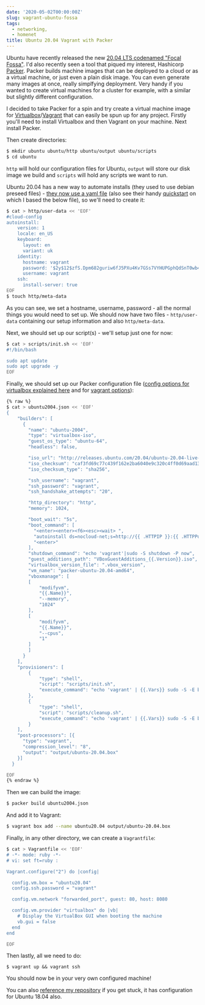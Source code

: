 ```yaml
---
date: '2020-05-02T00:00:00Z'
slug: vagrant-ubuntu-fossa
tags:
  - networking,
  - homenet
title: Ubuntu 20.04 Vagrant with Packer
---
```


Ubuntu have recently released the new [20.04 LTS codenamed "Focal
Fossa"][fossa]. I'd also recently seen a tool that piqued my interest, Hashicorp
[Packer][]. Packer builds machine images that can be deployed to a cloud or as a
virtual machine, or just even a plain disk image. You can even generate many
images at once, really simplfying deployment. Very handy if you wanted to create
virtual machines for a cluster for example, with a similar but slightly
different configuration.

I decided to take Packer for a spin and try create a virtual machine image for
[Virtualbox][]/[Vagrant][] that can easily be spun up for any project. Firstly
you'll need to install Virtualbox and then Vagrant on your machine. Next install
Packer.

Then create directories:

```sh
$ mkdir ubuntu ubuntu/http ubuntu/output ubuntu/scripts
$ cd ubuntu
```

`http` will hold our configuration files for Ubuntu, `output` will store our
disk image we build and `scripts` will hold any scripts we want to run.

Ubuntu 20.04 has a new way to automate installs (they used to use debian preseed
files) - [they now use a yaml file][ubuntu-auto-install] (also see their handy
[quickstart][ubuntu-auto-quickstart] on which I based the below file), so we'll
need to create it:

```sh
$ cat > http/user-data << 'EOF'
#cloud-config
autoinstall:
    version: 1
    locale: en_US
    keyboard:
      layout: en
      variant: uk
    identity:
      hostname: vagrant
      password: '$2y$12$zfS.Dpm682guriw6fJ5PXu4Kv7GSs7VYHUPGphQdSnT0wb4Rt1tVS'
      username: vagrant
    ssh:
      install-server: true
EOF
$ touch http/meta-data
```

As you can see, we set a hostname, username, password - all the normal things
you would need to set up. We should now have two files - `http/user-data`
containing our setup information and also `http/meta-data`.

Next, we should set up our script(s) - we'll setup just one for now:

```sh
$ cat > scripts/init.sh << 'EOF'
#!/bin/bash

sudo apt update
sudo apt upgrade -y
EOF
```

Finally, we should set up our Packer configuration file ([config options for
virtualbox explained here][packer-virtualbox] and for [vagrant
options][packer-vagrant]):

```sh
{% raw %}
$ cat > ubuntu2004.json << 'EOF'
{
    "builders": [
      {
        "name": "ubuntu-2004",
        "type": "virtualbox-iso",
        "guest_os_type": "ubuntu-64",
        "headless": false,

        "iso_url": "http://releases.ubuntu.com/20.04/ubuntu-20.04-live-server-amd64.iso",
        "iso_checksum": "caf3fd69c77c439f162e2ba6040e9c320c4ff0d69aad1340a514319a9264df9f",
        "iso_checksum_type": "sha256",

        "ssh_username": "vagrant",
        "ssh_password": "vagrant",
        "ssh_handshake_attempts": "20",

        "http_directory": "http",
        "memory": 1024,

        "boot_wait": "5s",
        "boot_command": [
          "<enter><enter><f6><esc><wait> ",
          "autoinstall ds=nocloud-net;s=http://{{ .HTTPIP }}:{{ .HTTPPort }}/",
          "<enter>"
        ],
        "shutdown_command": "echo 'vagrant'|sudo -S shutdown -P now",
        "guest_additions_path": "VBoxGuestAdditions_{{.Version}}.iso",
        "virtualbox_version_file": ".vbox_version",
        "vm_name": "packer-ubuntu-20.04-amd64",
        "vboxmanage": [
        [
            "modifyvm",
            "{{.Name}}",
            "--memory",
            "1024"
        ],
        [
            "modifyvm",
            "{{.Name}}",
            "--cpus",
            "1"
        ]
        ]
      }
    ],
    "provisioners": [
        {
            "type": "shell",
            "script": "scripts/init.sh",
            "execute_command": "echo 'vagrant' | {{.Vars}} sudo -S -E bash '{{.Path}}'"
        },
        {
            "type": "shell",
            "script": "scripts/cleanup.sh",
            "execute_command": "echo 'vagrant' | {{.Vars}} sudo -S -E bash '{{.Path}}'"
        }
    ],
    "post-processors": [{
      "type": "vagrant",
      "compression_level": "8",
      "output": "output/ubuntu-20.04.box"
    }]
  }

EOF
{% endraw %}
```

Then we can build the image:

```sh
$ packer build ubuntu2004.json
```

And add it to Vagrant:

```sh
$ vagrant box add --name ubuntu20.04 output/ubuntu-20.04.box
```

Finally, in any other directory, we can create a `Vagrantfile`:

```sh
$ cat > Vagrantfile << 'EOF'
# -*- mode: ruby -*-
# vi: set ft=ruby :

Vagrant.configure("2") do |config|

  config.vm.box = "ubuntu20.04"
  config.ssh.password = "vagrant"

  config.vm.network "forwarded_port", guest: 80, host: 8080

  config.vm.provider "virtualbox" do |vb|
    # Display the VirtualBox GUI when booting the machine
    vb.gui = false
  end
end

EOF
```

Then lastly, all we need to do:

```
$ vagrant up && vagrant ssh
```

You should now be in your very own configured machine!

You can also [reference my repository][repo] if you get stuck, it has
configuration for Ubuntu 18.04 also.

[fossa]: http://cdimage.ubuntu.com/ubuntu/releases/focal/release/
[Packer]: https://packer.io
[Virtualbox]: https://www.virtualbox.org/
[Vagrant]: https://www.vagrantup.com/
[ubuntu-auto-install]:
  https://wiki.ubuntu.com/FoundationsTeam/AutomatedServerInstalls
[ubuntu-auto-quickstart]:
  https://wiki.ubuntu.com/FoundationsTeam/AutomatedServerInstalls/QuickStart
[packer-virtualbox]: https://www.packer.io/docs/builders/virtualbox-iso.html
[packer-vagrant]: https://www.packer.io/docs/builders/vagrant/
[repo]:
  https://github.com/dueyfinster/packer/tree/01a97455686fcee1776f5c4d7d32504a6f71b5f8/ubuntu
